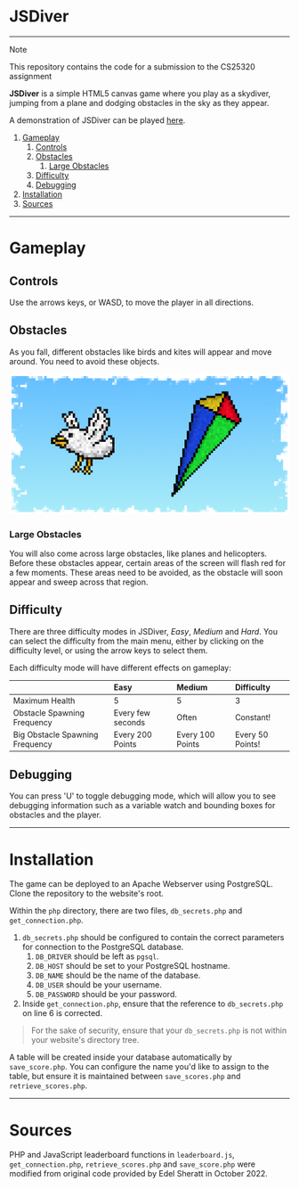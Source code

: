 # JSDiver

---

> [!NOTE]
> This repository contains the code for a submission to the CS25320 assignment

**JSDiver** is a simple HTML5 canvas game where you play as a skydiver, jumping from a plane and dodging obstacles in the sky as they appear.

A demonstration of JSDiver can be played [here](https://users.aber.ac.uk/luj36/CS25320/jsdiver/).

1. [Gameplay](#gameplay)
   1. [Controls](#controls)
   2. [Obstacles](#obstacles)
      1. [Large Obstacles](#large-obstacles)
   3. [Difficulty](#difficulty)
   4. [Debugging](#debugging)
2. [Installation](#installation)
3. [Sources](#sources)

---

# Gameplay

## Controls

Use the arrows keys, or WASD, to move the player in all directions.

## Obstacles

As you fall, different obstacles like birds and kites will appear and move around. You need to avoid these objects.

![Obstacles](/assets/readme/dangers.png)

### Large Obstacles

You will also come across large obstacles, like planes and helicopters. Before these obstacles appear, certain areas of the screen will flash red for a few moments. These areas need to be avoided, as the obstacle will soon appear and sweep across that region.

## Difficulty

There are three difficulty modes in JSDiver, _Easy_, _Medium_ and _Hard_. You can select the difficulty from the main menu, either by clicking on the difficulty level, or using the arrow keys to select them. 

Each difficulty mode will have different effects on gameplay:

|                                 | Easy              | Medium           | Difficulty       |
|:--------------------------------|:------------------|:-----------------|:-----------------|
| Maximum Health                  | 5                 | 5                | 3                |
| Obstacle Spawning Frequency     | Every few seconds | Often            | Constant!        |
| Big Obstacle Spawning Frequency | Every 200 Points  | Every 100 Points | Every 50 Points! |

## Debugging

You can press 'U' to toggle debugging mode, which will allow you to see debugging information such as a variable watch and bounding boxes for obstacles and the player.

---
# Installation

The game can be deployed to an Apache Webserver using PostgreSQL. Clone the repository to the website's root. 

Within the `php` directory, there are two files, `db_secrets.php` and `get_connection.php`.
1. `db_secrets.php` should be configured to contain the correct parameters for connection to the PostgreSQL database.
   1. `DB_DRIVER` should be left as `pgsql`.
   2. `DB_HOST` should be set to your PostgreSQL hostname.
   3. `DB_NAME` should be the name of the database.
   4. `DB_USER` should be your username.
   5. `DB_PASSWORD` should be your password.
2. Inside `get_connection.php`, ensure that the reference to `db_secrets.php` on line 6 is corrected.

>For the sake of security, ensure that your `db_secrets.php` is not within your website's directory tree.

A table will be created inside your database automatically by `save_score.php`. You can configure the name you'd like to assign to the table, but ensure it is maintained between `save_scores.php` and `retrieve_scores.php`.

---
# Sources

PHP and JavaScript leaderboard functions in `leaderboard.js`, `get_connection.php`, `retrieve_scores.php` and `save_score.php` were modified from original code provided by Edel Sheratt in October 2022.

